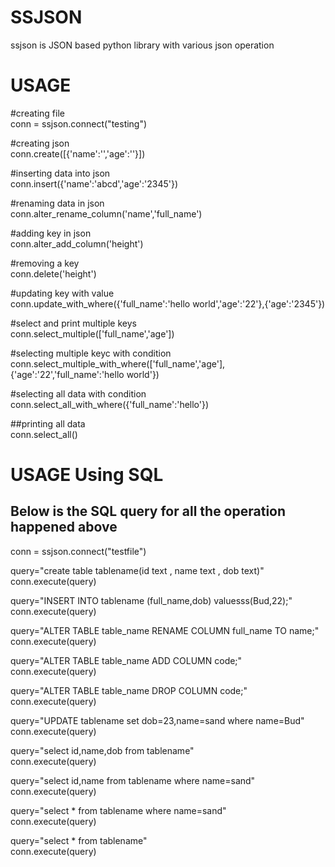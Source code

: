 # SSJSON
ssjson is JSON based python library with various json operation



# USAGE 

#creating file<br>
conn = ssjson.connect("testing")

#creating json<br>
conn.create([{'name':'','age':''}])

#inserting data into json<br>
conn.insert({'name':'abcd','age':'2345'})

#renaming data in json<br>
conn.alter_rename_column('name','full_name')

#adding key in json<br>
conn.alter_add_column('height')

#removing a key <br>
conn.delete('height')

#updating key  with value<br>
conn.update_with_where({'full_name':'hello world','age':'22'},{'age':'2345'}) 

#select and print multiple keys<br>
conn.select_multiple(['full_name','age'])

#selecting multiple keyc with condition<br>
conn.select_multiple_with_where(['full_name','age'],{'age':'22','full_name':'hello world'})

#selecting all data with condition<br>
conn.select_all_with_where({'full_name':'hello'})

##printing all data<br>
conn.select_all()








# USAGE Using SQL

## Below is the SQL query for all the operation happened above


conn = ssjson.connect("testfile")<br>


query="create table tablename(id text , name text , dob text)"<br>
conn.execute(query)<br>


query="INSERT INTO tablename (full_name,dob) valuesss(Bud,22);"<br>
conn.execute(query)<br>

query="ALTER TABLE table_name RENAME COLUMN full_name TO name;"<br>
conn.execute(query)<br>


query="ALTER TABLE table_name ADD COLUMN code;"<br>
conn.execute(query)<br>


query="ALTER TABLE table_name DROP COLUMN code;"<br>
conn.execute(query)<br>


query="UPDATE tablename set dob=23,name=sand where name=Bud"<br>
conn.execute(query)<br>


query="select id,name,dob from tablename"<br>
conn.execute(query)<br>


query="select id,name from tablename where name=sand"<br>
conn.execute(query)<br>


query="select * from tablename where name=sand"<br>
conn.execute(query)<br>


query="select * from tablename"<br>
conn.execute(query)<br>

